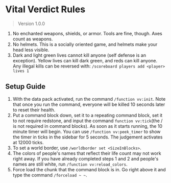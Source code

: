 # Vital Verdict Rules
>Version 1.0.0

1. No enchanted weapons, shields, or armor. Tools are fine, though. Axes count as weapons.
2. No helmets. This is a socially oriented game, and helmets make your head less visible.
3. Dark and light green lives cannot kill anyone (self defense is an exception). Yellow lives can kill dark green, and reds can kill anyone. Any illegal kills can be reversed with: ```/scoreboard players add <player> lives 1```

## Setup Guide

1. With the data pack activated, run the command ```/function vv:init```. Note that once you run the command, everyone will be killed 10 seconds later to reset their health.
2. Put a command block down, set it to a repeating command block, set it to not require redstone, and input the command ```function vv:tick```(the / is not required in command blocks). As soon as it starts running, the 10 minute timer will begin. You can use ```/function vv:peek_timer``` to show the timer in ticks in the sidebar for 5 seconds. The judgement activates at 12000 ticks.
3. To set a world border, use ```/worldborder set <SizeInBlocks>```.
4. The colors of people's names that reflect their life count may not work right away. If you have already completed steps 1 and 2 and people's names are still white, run ```/function vv:reload_colors```.
5. Force load the chunk that the command block is in. Go right above it and type the command ```/forceload ~ ~```.